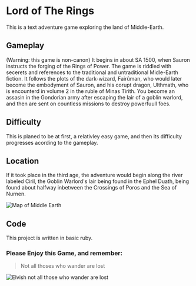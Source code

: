 # Lord of The Rings

This is a text adventure game exploring the land of Middle-Earth. 

## Gameplay
(Warning: this game is non-canon) It begins in about SA 1500, when Sauron instructs the forging of the Rings of Power. The game is riddled with secerets and references to the traditional and untraditional Midle-Earth fiction. It follows the plots of the dark-wizard, Fairûman, who would later become the embodyment of Sauron, and his corupt dragon,  Ulthmath, who is encounterd in volume 2 in the ruble of Minas Tirith. You become an assasin in the Gondorian army after escaping the lair of a goblin warlord, and then are sent on countless missions to destroy powerfuull foes.

## Difficulty
This is planed to be at first, a relativley easy game, and then its difficulty progresses acording to the gameplay.

## Location
If it took place in the third age, the adventure would begin along the river labeled Ciril, the Goblin Warlord's lair being found in the Ephel Duath, being found about halfway inbetween the Crossings of Poros and the Sea of Nurnen.

![Map of Middle Earth](http://ewach.info/wp-content/uploads/2017/12/map-of-middle-earth-wallpapers-wallpaper-cave-intended-for-dimensions-1920-x-1080.jpg)

## Code
This project is written in basic ruby.

### Please Enjoy this Game, and remember:
>Not all thoses who wander are lost

![Elvish not all those who wander are lost](http://i.imgur.com/nItllTU.jpg)


